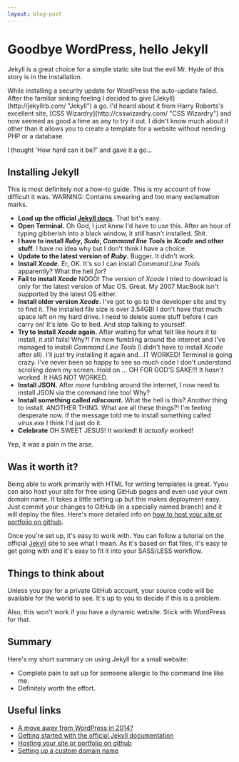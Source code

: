 ```yaml
---
layout: blog-post
---
```


# Goodbye WordPress, hello Jekyll

<p class="intro">Jekyll is a great choice for a simple static site but the evil Mr. Hyde of this story is in the installation.</p>

<p class="drop-cap">While installing a security update for WordPress the auto-update failed. After the familiar sinking feeling I decided to give [Jekyll](http://jekyllrb.com/ "Jekyll") a go. I'd heard about it from Harry Roberts's excellent site, [CSS Wizardry](http://csswizardry.com/ "CSS Wizardry") and now seemed as good a time as any to try it out. I didn't know much about it other than it allows you to create a template for a website without needing PHP or a database.

I thought 'How hard can it be?' and gave it a go...  

## Installing Jekyll

This is most definitely _not_ a how-to guide. This is my account of how difficult it was. WARNING: Contains swearing and too many exclamation marks.

- **Load up the official [Jekyll docs](http://jekyllrb.com/docs/home/).** That bit's easy.
- **Open Terminal.** Oh God, I just _knew_ I'd have to use this. After an hour of typing gibberish into a black window, it _still_ hasn't installed. Shit.
- **I have to install _Ruby_, _Sudo_, _Command line Tools_ in _Xcode_ and other stuff.** I have no idea why but I don't think I have a choice.
- **Update to the latest version of _Ruby_.** Bugger. It didn't work. 
- **Install _Xcode_.** Er, OK. It's so I can install _Command Line Tools_ apparently? What the hell _for_?
- **Fail to install _Xcode_** NOOO! The version of _Xcode_ I tried to download is only for the latest version of Mac OS. Great. My 2007 MacBook isn't supported by the latest OS either.
- **Install older version _Xcode_.** I've got to go to the developer site and try to find it. The installed file size is over 3.54GB! I don't have that much space left on my hard drive. I need to delete some stuff before I can carry on! It's late. Go to bed. And stop talking to yourself.
- **Try to Install _Xcode_ again.** After waiting for what felt like _hours_ it to install, it _still_ fails! Why?! I'm now fumbling around the internet and I've managed to install _Command Line Tools_ (I didn't have to install _Xcode_ after all). I'll just try installing it again and...IT WORKED! Terminal is going crazy. I've never been so happy to see so much code I don't understand scrolling down my screen. Hold on ... OH FOR GOD'S SAKE!!! It _hasn't_ worked. It HAS NOT WORKED.
- **Install JSON.** After _more_ fumbling around the internet, I now need to install JSON via the command line too! Why?
- **Install something called _rdiscount_.** What the hell is this? _Another_ thing to install. ANOTHER THING. What are all these things?! I'm feeling desperate now. If the message told me to install something called _virus.exe_ I think I'd just do it. 
- **Celebrate** OH SWEET JESUS! It worked! It _actually_ worked!

Yep, it was a pain in the arse.


## Was it worth it?

Being able to work primarily with HTML for writing templates is great. Yyou can also host your site for free using GitHub pages and even use your own domain name. It takes a little setting up but this makes deployment easy. Just commit your changes to GitHub (in a specially named branch) and it will deploy the files. Here's more detailed info on [how to host your site or portfolio on github](http://benhowdle.im/2013/11/21/hosting-your-site-or-portfolio-on-github/).

Once you're set up, it's easy to work with. You can follow a tutorial on the official [Jekyll](http://jekyllrb.com/docs/home/) site to see what I mean. As it's based on flat files, it's easy to get going with and it's easy to fit it into your SASS/LESS workflow.

## Things to think about 

Unless you pay for a private GitHub account, your source code will be available for the world to see. It's up to you to decide if this is a problem.

Also, this won't work if you have a dynamic website. Stick with WordPress for that.

## Summary

Here's my short summary on using Jekyll for a small website:

- Complete pain to set up for someone allergic to the command line like me.
- Definitely worth the effort.

## Useful links

- [A move away from WordPress in 2014?](http://www.typeandgrids.com/blog/goodbye-wordpress-2014-will-be-the-year-of-flat-file-cmses)
- [Getting started with the official Jekyll documentation](http://jekyllrb.com/docs/home/)
- [Hosting your site or portfolio on github](http://benhowdle.im/2013/11/21/hosting-your-site-or-portfolio-on-github/)
- [Setting up a custom domain name](https://help.github.com/articles/setting-up-a-custom-domain-with-pages)
